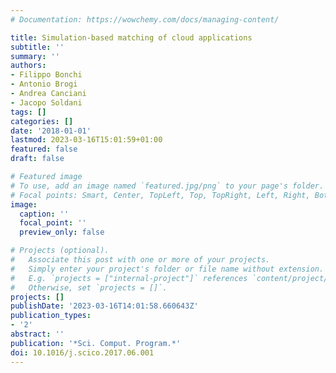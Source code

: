 ```yaml
---
# Documentation: https://wowchemy.com/docs/managing-content/

title: Simulation-based matching of cloud applications
subtitle: ''
summary: ''
authors:
- Filippo Bonchi
- Antonio Brogi
- Andrea Canciani
- Jacopo Soldani
tags: []
categories: []
date: '2018-01-01'
lastmod: 2023-03-16T15:01:59+01:00
featured: false
draft: false

# Featured image
# To use, add an image named `featured.jpg/png` to your page's folder.
# Focal points: Smart, Center, TopLeft, Top, TopRight, Left, Right, BottomLeft, Bottom, BottomRight.
image:
  caption: ''
  focal_point: ''
  preview_only: false

# Projects (optional).
#   Associate this post with one or more of your projects.
#   Simply enter your project's folder or file name without extension.
#   E.g. `projects = ["internal-project"]` references `content/project/deep-learning/index.md`.
#   Otherwise, set `projects = []`.
projects: []
publishDate: '2023-03-16T14:01:58.660643Z'
publication_types:
- '2'
abstract: ''
publication: '*Sci. Comput. Program.*'
doi: 10.1016/j.scico.2017.06.001
---
```

